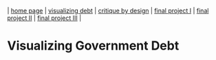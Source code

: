 | [home page](https://cmustudent.github.io/tswd-portfolio-templates/) | [visualizing debt](visualizing-government-debt) | [critique by design](critique-by-design) | [final project I](final-project-part-one) | [final project II](final-project-part-two) | [final project III](final-project-part-three) |

# Visualizing Government Debt
<div class="flourish-embed flourish-chart" data-src="visualisation/12595913"><script src="https://public.flourish.studio/resources/embed.js"></script></div>

